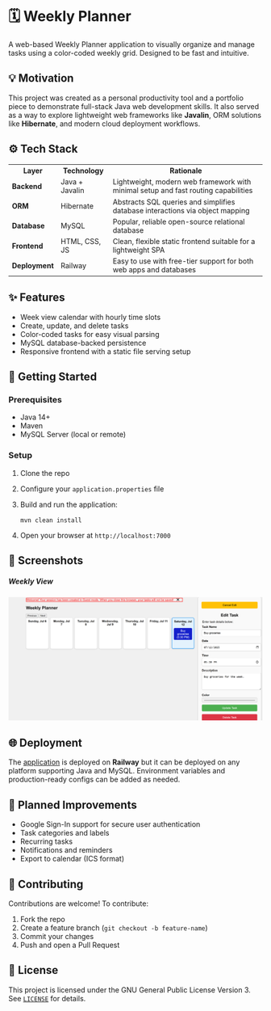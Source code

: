 # 🗓️ Weekly Planner

A web-based Weekly Planner application to visually organize and manage tasks using a color-coded weekly grid. Designed to be fast and intuitive.

## 💡 Motivation

This project was created as a personal productivity tool and a portfolio piece to demonstrate full-stack Java web development skills. It also served as a way to explore lightweight web frameworks like **Javalin**, ORM solutions like **Hibernate**, and modern cloud deployment workflows.

## ⚙️ Tech Stack

<table>
  <tr>
    <th>Layer</th>
    <th>Technology</th>
    <th>Rationale</th>
  </tr>
  <tr>
    <td><strong>Backend</strong></td>
    <td>Java + Javalin</td>
    <td>Lightweight, modern web framework with minimal setup and fast routing capabilities</td>
  </tr>
  <tr>
    <td><strong>ORM</strong></td>
    <td>Hibernate</td>
    <td>Abstracts SQL queries and simplifies database interactions via object mapping</td>
  </tr>
  <tr>
    <td><strong>Database</strong></td>
    <td>MySQL</td>
    <td>Popular, reliable open-source relational database</td>
  </tr>
  <tr>
    <td><strong>Frontend</strong></td>
    <td>HTML, CSS, JS</td>
    <td>Clean, flexible static frontend suitable for a lightweight SPA</td>
  </tr>
  <tr>
    <td><strong>Deployment</strong></td>
    <td>Railway</td>
    <td>Easy to use with free-tier support for both web apps and databases</td>
  </tr>
</table>

## ✨ Features

- Week view calendar with hourly time slots  
- Create, update, and delete tasks  
- Color-coded tasks for easy visual parsing  
- MySQL database-backed persistence  
- Responsive frontend with a static file serving setup  

## 🚀 Getting Started

### Prerequisites

- Java 14+
- Maven
- MySQL Server (local or remote)

### Setup

1. Clone the repo

2. Configure your `application.properties` file
   
3. Build and run the application:

   ```
   mvn clean install
   ```

4. Open your browser at `http://localhost:7000`

## 📸 Screenshots

##### Weekly View
<img src="assets/weekly.png" alt="Weekly Planner UI" width="800"/>

## 🌐 Deployment

The [application](https://weekly-planner-production-8071.up.railway.app/) is deployed on **Railway** but it can be deployed on any platform supporting Java and MySQL. Environment variables and production-ready configs can be added as needed.

## 🧩 Planned Improvements

- Google Sign-In support for secure user authentication  
- Task categories and labels  
- Recurring tasks  
- Notifications and reminders  
- Export to calendar (ICS format)

## 🤝 Contributing

Contributions are welcome! To contribute:

1. Fork the repo  
2. Create a feature branch (`git checkout -b feature-name`)  
3. Commit your changes  
4. Push and open a Pull Request

## 📄 License

This project is licensed under the GNU General Public License Version 3. See [`LICENSE`](LICENSE) for details.
